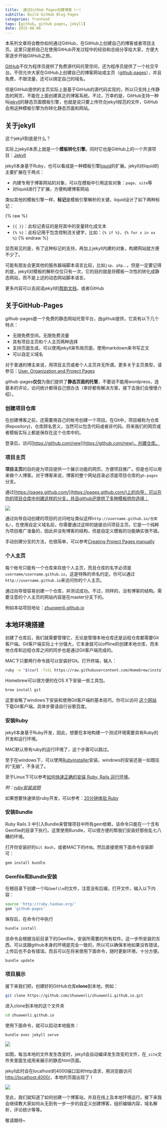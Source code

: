 ```yaml
---
title:  通过GitHub Pages创建博客（一）
subtitle: Build GitHub Blog Pages
categories: frontend
tags: [github, github pages, jekyll]
date: 2015-08-06
---
```


本系列文章将会教你如何通过GitHub，在GitHub上创建自己的博客或者项目主页。这里只是把自己在使用GitHub开发过程中的经验和总结分享给大家，方便大家逐步开始GitHub之旅。

[GitHub](https://github.com/)不仅为程序员提供了免费源代码托管空间，还为程序员提供了一个社交平台。不但允许大家在GitHub上创建自己的博客网站或主页（[github pages](https://pages.github.com/)），并且免费，不限流量，还可以绑定自己的域名。

但是GitHub提供的主页实际上是基于GitHub的源代码实现的，所以只支持上传静态的网页，不能在上面创建真正的博客系统。不过，万幸的是，GitHub支持一种叫[jekyll](http://jekyllcn.com/)的静态页面模板引擎，也就是说只要上传符合jekyll规范的文件，GitHub会用这种模板引擎为你转化静态页面和网站。

## 关于jekyll

这个jekyll到底是什么？

实际上jekyll本质上就是一个**模板转化引擎**。同时它也是GitHub上的一个开源项目：[Jekyll](https://github.com/jekyll/jekyll)

jekyll本身基于Ruby，也可以看成是一种模板引擎[liquid](https://github.com/Shopify/liquid/wiki/Liquid-for-Designers)的扩展。jekyll对liquid的主要扩展在于两点：

- 内建专用于博客网站的对象，可以在模板中引用这些对象：`page`、`site`等
- 对liquid进行了扩展，方便构建博客网站

类似其他的模板引擎一样，**标记**是模板引擎解析的关键，liquid设计了如下两种标记：

{% raw %}

- `{{ }}`：此标记表征的是将其中的变量转化成文本
- `{% %}`：此标记用于包含控制流关键字，比如：`{% if %}`、`{% for x in xx %}`
{% endraw %}

显而易见的是，有了这种标记的支持，再加上jekyll内建的对象，构建网站就方便不少了。

可能有朋友会更其他的服务器端脚本语言比较，比如`jsp`、`php`…，但是一定要记得的是，jekyll对模板的解析仅仅只有一次，它的目的就是将模板一次性的转化成静态网站，而不是上述的动态网站脚本语言。

更多内容可以去阅读jekyll的[帮助文档][jekyllcn]，或者GitHub

## 关于GitHub-Pages

github-pages是一个免费的静态网站托管平台，由github提供，它具有以下几个特点：

- 无限免费空间，无限免费流量
- 具有项目主页和个人主页两种选择
- 支持页面生成，可以使用jekyll来布局页面，使用markdown来书写正文
- 可以自定义域名

对于普通的博主来说，用项目主页或者个人主页并无所谓。更多关于主页类型，请参见：[User, Organization and Project Pages](https://help.github.com/articles/user-organization-and-project-pages "https://help.github.com/articles/user-organization-and-project-pages")

github-pages**仅仅**为我们提供了**静态页面的托管**，不要说不能用wordpress，连基本的评论，访问统计都得自己想办法（幸好都有解决方案，接下去我们会慢慢介绍）。

### 创建项目仓库

在创建博客之前，还需要用自己的帐号创建一个项目。在Git中，项目被称为仓库(Repository)，仓库顾名思义，当然可以包含代码或者非代码。将来我们的网页或者模板实际上都是保存在这个仓库中的。

登录后，访问[https://github.com/new](https://github.com/new)，创建仓库。

### 项目主页

**项目主页**的目的是为项目提供一个展示功能的网页，方便项目推广。但是也可以用来做个人博客。对于博客来说，博客的整个网站目录必须是项目仓库的`gh-pages`分支。

通过[https://pages.github.com/](https://pages.github.com/)上的向导，可以在你的项目仓库中创建这样的分支，并且github还提供了多种模板供你选择：

![][themes]

通过向导自动创建的项目的访问地址类似这样`http://username.github.io/仓库名/`，在使用自定义域名前，你需要通过这样的链接访问项目主页。它是一个纯粹为项目推广准备的，因此并没有博客的结构，但是自定义模板的功能确实很不错。

手动创建分支的方法，也很简单，可以参考[Creating Project Pages manually](https://help.github.com/articles/creating-project-pages-manually)

### 个人主页

每个帐号只能有一个仓库来存放个人主页，而且仓库的名字必须是`username/username.github.io`，这是特殊的命名约定。你可以通过`http://username.github.io`来访问你的个人主页。

通过向导很容易创建一个仓库，并测试成功。不过，同样的，没有博客的结构。需要注意的个人主页的网站内容是在master分支下的。

例如本站项目地址：[zhuowenli.github.io][zhuowenli.github.io]

## 本地环境搭建

创建了仓库后，我们就需要管理它，无论是管理本地仓库还是远程仓库都需要Git客户端。Git客户端实际上十分强大，它本身就可以offline的创建本地仓库，而本地仓库和远程仓库之间的同步也是通过Git客户端完成的。

MAC下只要两行命令就可以安装好Git。打开终端，输入：

```bash
ruby -e "$(curl -fsSL https://raw.githubusercontent.com/Homebrew/install/master/install)"
```

Homebrew可以很方便的在OS X下安装一些工具包。

```bash
brew install git
```

这里省略了windows下安装和使用Git客户端的基本技巧，你可以访问 [这个网站](http://git-scm.com/ "http://git-scm.com/") 下载Git客户端。具体步骤请自行谷歌百度。

### 安装Ruby

jekyll本身基于Ruby开发，因此，想要在本地构建一个测试环境需要具有Ruby的开发和运行环境。

MAC默认带有ruby的运行环境了，这个步骤可以跳过。

至于在windows下，可以使用[Rubyinstaller](http://rubyinstaller.org/downloads/)安装。windows的安装还是一如既往的“无脑”，不多说了。

至于Linux下可以参考[如何快速正确的安装 Ruby, Rails 运行环境](https://ruby-china.org/wiki/install_ruby_guide)。

_附：[ruby安装说明](http://www.ruby-lang.org/zh_cn/downloads/)_

如果想要快速体验ruby开发，可以参考：[20分钟体验 Ruby](http://www.ruby-lang.org/zh_cn/documentation/quickstart/)

### 安装Bundle

Ruby Rails 3 中引入Bundle来管理项目中所有gem依赖，该命令只能在一个含有Gemfile的目录下执行。这里使用Bundle，可以很方便的帮我们安装好那些乱七八糟的环境。

打开你安装好的`Git Bash`，或者MAC下的`终端`。然后直接使用下面命令安装即可：

```bash
gem install bundle
```

### Gemfile和Bundle安装

在根目录下创建一个叫`Gemfile`的文件，注意没有后缀，打开文件，输入以下内容：

```bash
source 'http://ruby.taobao.org/'
gem 'github-pages'
```

保存后，在命令行中执行

```bash
bundle install
```

该命令会根据当前目录下的Gemfile，安装所需要的所有软件。这一步所安装的东西，可以说跟github本身的环境是完全一致的，所以可以确保本地如果没有错误，上传后也不会有错误。而且可以在将来使用下面命令，随时更新环境，十分方便。

```bash
bundle update
```

### 项目展示

接下来我们把，创建好的GitHub仓库**clone**到本地，例如：

```bash
git clone https://github.com/zhuowenli/zhuowenli.github.io.git
```

进入clone到本地的这个文件夹

```bash
cd zhuowenli.github.io
```

使用下面命令，就可以启动本地服务：

```bash
bundle exec jekyll serve
```

![][jekyll]

如图，每当本地的文件发生改变时，jekyll会自动编译发生改变的文件，在`_site`文件夹里面生成用来展示的静态html页面。

jekyll此时会在localhost的4000端口监听http请求，用浏览器访问[http://localhost:4000/][localhost]，本地的页面出现了！

![][localhost:4000]

至此，我们就知道了如何创建一个博客站，并且在线上及本地环境运行。接下来我会继续教大家如何从无到有一步一步的自定义创建博客，组织编辑内容，域名解析，评论统计等等。

敬请期待~

[localhost:4000]:https://st-qn.gittt.cn/2015/08/06/localhost.png
[themes]:https://st-qn.gittt.cn/2015/08/06/themes.png
[jekyll]:https://st-qn.gittt.cn/2015/08/06/jekyll.png

[localhost]:http://localhost:4000/ "http://localhost:4000/"
[jekyllcn]:http://jekyllcn.com/ "http://jekyllcn.com/"
[zhuowenli.github.io]:https://github.com/zhuowenli/zhuowenli.github.io "https://github.com/zhuowenli/zhuowenli.github.io"

